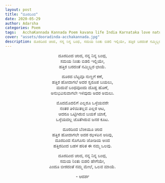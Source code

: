 ```yaml
---
layout: post
title: "ದೂರದಿಂದ"
date: 2020-05-29
author: Adarsha
categories: Poem
tags:	AcchaKannada Kannada Poem kavana life India Karnataka love nature marriage maduve sad patho reality nija jeevana
cover: "assets/dooradinda-acchakannada.jpg"
description: ದೂರದಿಂದ ಚಂದ, ನನ್ನ ನಿನ್ನ ಬಂಧ, ಸಮಯ ನಿಂತು ಬಿಡಲಿ ಇಲ್ಲಿಯೇ, ಹತ್ತಿರ ಬರದಂತೆ ನಮ್ಮಿಬ್ಬರ ಛಾಯೆ.
---
```


<p align ="center"> ದೂರದಿಂದ ಚಂದ, ನನ್ನ ನಿನ್ನ ಬಂಧ, <br>
ಸಮಯ ನಿಂತು ಬಿಡಲಿ ಇಲ್ಲಿಯೇ, <br>
ಹತ್ತಿರ ಬರದಂತೆ ನಮ್ಮಿಬ್ಬರ ಛಾಯೆ. </p>

<p align ="center"> ದೂರದ ಬೆಟ್ಟವೂ ನುಣ್ಣಗೆ ಕಣೆ, <br>
ಹತ್ತಿರ ಹೋದಾಗಲೆ ಅದರ ಸ್ವರೂಪ ಬಯಲು, <br>
ಮದುವೆ ಬಂಧವೂಂದು ದೊಡ್ಡ ಹೊಣೆ, <br>
ಅನುಭವಿಸುವಾಗಲೇ ಇಳಿವುದು ಅದರ ಅಮಲು. </p>

<p align ="center"> ಮೊದಮೊದಲಿಗೆ ಎಲ್ಲರೂ ಒಳ್ಳೆಯವರೇ <br>
ನಂತರ ತಿಳಿಯಿತಲ್ಲವ ಎಲ್ಲರ ಆಟ, <br>
ಆದರೂ ಒಟ್ಟಿಗಿರುವ ಬಯಕೆ ಯಾಕೆ, <br>
ಒಳ್ಳೆಯದಲ್ಲ ಜೊತೆಗಿರುವ ಜನರ ಕೂಟ. </p>

<p align ="center"> ದೂರದಿಂದ ಬೆಂಕಿಯೂ ಚಂದ <br>
ಹತ್ತಿರ ಹೋದಾಗಲೇ ಅದರ ಝಳಪಿನ ಅರಿವು, <br>
ದೂರದಿಂದ ಸೊಗೂಸು ಜೋಡಿಯ ಅಂದ <br>
ಹತ್ತಿರದಿಂದ ಬಹಳ ಹರಿತ ಈ ನಮ್ಮ ಒಲವು. </p>

<p align ="center"> ದೂರದಿಂದ ಚಂದ, ನನ್ನ ನಿನ್ನ ಬಂಧ, <br>
ಸಮಯ ನಿಂತು ಬಿಡಲಿ ಹೇಗೆಯೇ, <br>
ಎಂದೂ ಬೀರದಂತೆ ನಮ್ಮ ಮೇಲೆ, ಒಲವ ಮಾಯೆ. </p>

<p align ="center"> - ಆದರ್ಶ</p>
